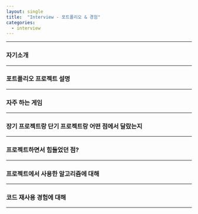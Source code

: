 ```yaml
---
layout: single
title:  "Interview - 포트폴리오 & 경험"
categories:
  - interview
---
```


---

### 자기소개
---

### 포트폴리오 프로젝트 설명
---

### 자주 하는 게임
---

### 장기 프로젝트랑 단기 프로젝트랑 어떤 점에서 달랐는지
---

### 프로젝트하면서 힘들었던 점?
---

### 프로젝트에서 사용한 알고리즘에 대해
---

### 코드 재사용 경험에 대해
---
